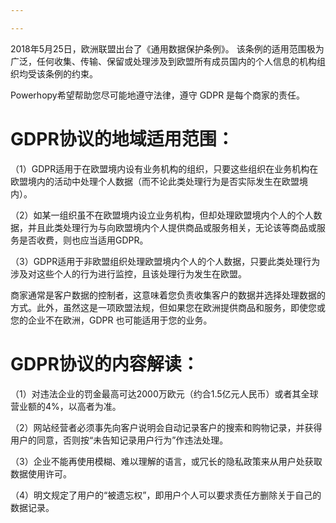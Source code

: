 ```yaml
---

---
```

2018年5月25日，欧洲联盟出台了《通用数据保护条例》。 该条例的适用范围极为广泛，任何收集、传输、保留或处理涉及到欧盟所有成员国内的个人信息的机构组织均受该条例的约束。

Powerhopy希望帮助您尽可能地遵守法律，遵守 GDPR 是每个商家的责任。

# **GDPR协议的地域适用范围：**

（1）GDPR适用于在欧盟境内设有业务机构的组织，只要这些组织在业务机构在欧盟境内的活动中处理个人数据（而不论此类处理行为是否实际发生在欧盟境内）。

（2）如某一组织虽不在欧盟境内设立业务机构，但却处理欧盟境内个人的个人数据，并且此类处理行为与向欧盟境内个人提供商品或服务相关，无论该等商品或服务是否收费，则也应当适用GDPR。

（3）GDPR适用于非欧盟组织处理欧盟境内个人的个人数据，只要此类处理行为涉及对这些个人的行为进行监控，且该处理行为发生在欧盟。

商家通常是客户数据的控制者，这意味着您负责收集客户的数据并选择处理数据的方式。此外，虽然这是一项欧盟法规，但如果您在欧洲提供商品和服务，即使您或您的企业不在欧洲，GDPR 也可能适用于您的业务。

# **GDPR协议的内容解读：**

（1）对违法企业的罚金最高可达2000万欧元（约合1.5亿元人民币）或者其全球营业额的4%，以高者为准。

（2）网站经营者必须事先向客户说明会自动记录客户的搜索和购物记录，并获得用户的同意，否则按“未告知记录用户行为”作违法处理。

（3）企业不能再使用模糊、难以理解的语言，或冗长的隐私政策来从用户处获取数据使用许可。

（4）明文规定了用户的“被遗忘权”，即用户个人可以要求责任方删除关于自己的数据记录。

